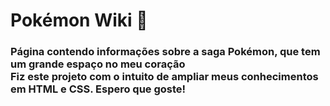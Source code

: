 # Pokémon Wiki 📑
### Página contendo informações sobre a saga Pokémon, que tem um grande espaço no meu coração <br> Fiz este projeto com o intuito de ampliar meus conhecimentos em HTML e CSS. Espero que goste!
